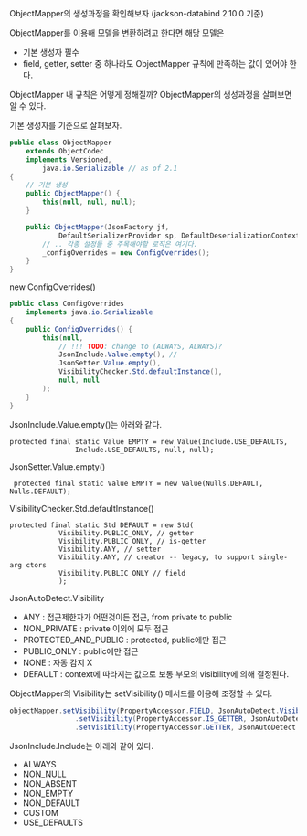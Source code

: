 ObjectMapper의 생성과정을 확인해보자 (jackson-databind 2.10.0 기준)

ObjectMapper를 이용해 모델을 변환하려고 한다면 해당 모델은
* 기본 생성자 필수 
* field, getter, setter 중 하나라도 ObjectMapper 규칙에 만족하는 값이 있어야 한다.

ObjectMapper 내 규칙은 어떻게 정해질까? ObjectMapper의 생성과정을 살펴보면 알 수 있다. 

기본 생성자를 기준으로 살펴보자.  
```java
public class ObjectMapper
    extends ObjectCodec
    implements Versioned,
        java.io.Serializable // as of 2.1
{
    // 기본 생성
    public ObjectMapper() {
        this(null, null, null);
    }

    public ObjectMapper(JsonFactory jf,
            DefaultSerializerProvider sp, DefaultDeserializationContext dc){
        // .. 각종 설정들 중 주목해야할 로직은 여기다.
        _configOverrides = new ConfigOverrides();
    }
}
```

new ConfigOverrides()
```java
public class ConfigOverrides
    implements java.io.Serializable
{
    public ConfigOverrides() {
        this(null,
            // !!! TODO: change to (ALWAYS, ALWAYS)?
            JsonInclude.Value.empty(), // 
            JsonSetter.Value.empty(),
            VisibilityChecker.Std.defaultInstance(),
            null, null
        );
    }
}
```

JsonInclude.Value.empty()는 아래와 같다. 
```
protected final static Value EMPTY = new Value(Include.USE_DEFAULTS,
                Include.USE_DEFAULTS, null, null);
```
JsonSetter.Value.empty()
```
 protected final static Value EMPTY = new Value(Nulls.DEFAULT, Nulls.DEFAULT);
```

VisibilityChecker.Std.defaultInstance()
```
protected final static Std DEFAULT = new Std(
            Visibility.PUBLIC_ONLY, // getter
            Visibility.PUBLIC_ONLY, // is-getter
            Visibility.ANY, // setter
            Visibility.ANY, // creator -- legacy, to support single-arg ctors
            Visibility.PUBLIC_ONLY // field
            );
```

JsonAutoDetect.Visibility
- ANY : 접근제한자가 어떤것이든 접근, from private to public 
- NON_PRIVATE : private 이외에 모두 접근 
- PROTECTED_AND_PUBLIC : protected, public에만 접근 
- PUBLIC_ONLY : public에만 접근 
- NONE : 자동 감지 X 
- DEFAULT : context에 따라지는 값으로 보통 부모의 visibility에 의해 결정된다. 

ObjectMapper의 Visibility는 setVisibility() 메서드를 이용해 조정할 수 있다. 
```java
objectMapper.setVisibility(PropertyAccessor.FIELD, JsonAutoDetect.Visibility.ANY)
                .setVisibility(PropertyAccessor.IS_GETTER, JsonAutoDetect.Visibility.NONE)
                .setVisibility(PropertyAccessor.GETTER, JsonAutoDetect.Visibility.NONE);
```



JsonInclude.Include는 아래와 같이 있다. 
- ALWAYS
- NON_NULL
- NON_ABSENT
- NON_EMPTY
- NON_DEFAULT
- CUSTOM
- USE_DEFAULTS

